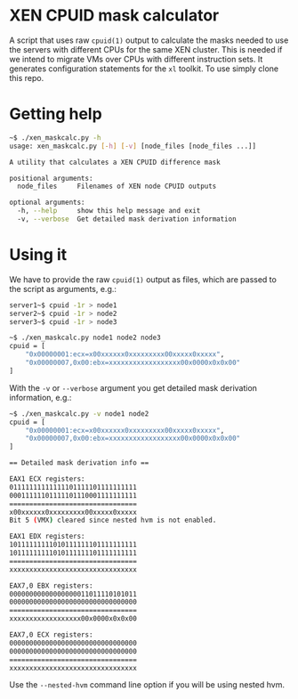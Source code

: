 XEN CPUID mask calculator
=========================

A script that uses raw `cpuid(1)` output to calculate the masks needed to use the servers with different CPUs for the 
same XEN cluster. This is needed if we intend to migrate VMs over CPUs with different instruction sets.
It generates configuration statements for the `xl` toolkit. To use simply clone this repo.

# Getting help

```bash
~$ ./xen_maskcalc.py -h
usage: xen_maskcalc.py [-h] [-v] [node_files [node_files ...]]

A utility that calculates a XEN CPUID difference mask

positional arguments:
  node_files     Filenames of XEN node CPUID outputs

optional arguments:
  -h, --help     show this help message and exit
  -v, --verbose  Get detailed mask derivation information
```

# Using it
We have to provide the raw `cpuid(1)` output as files, which are passed to the script as arguments, e.g.:

```bash
server1~$ cpuid -1r > node1
server2~$ cpuid -1r > node2
server3~$ cpuid -1r > node3

~$ ./xen_maskcalc.py node1 node2 node3
cpuid = [
    "0x00000001:ecx=x00xxxxxx0xxxxxxxxx00xxxxx0xxxxx",
    "0x00000007,0x00:ebx=xxxxxxxxxxxxxxxxxx00x0000x0x0x00"
]
```

With the `-v` or `--verbose` argument you get detailed mask derivation information, e.g.:

```bash
~$ ./xen_maskcalc.py -v node1 node2
cpuid = [
    "0x00000001:ecx=x00xxxxxx0xxxxxxxxx00xxxxx0xxxxx",
    "0x00000007,0x00:ebx=xxxxxxxxxxxxxxxxxx00x0000x0x0x00"
]

== Detailed mask derivation info ==

EAX1 ECX registers:
01111111111111101111101111111111
00011111101111101110001111111111
================================
x00xxxxxx0xxxxxxxxx00xxxxx0xxxxx
Bit 5 (VMX) cleared since nested hvm is not enabled.

EAX1 EDX registers:
10111111111010111111101111111111
10111111111010111111101111111111
================================
xxxxxxxxxxxxxxxxxxxxxxxxxxxxxxxx

EAX7,0 EBX registers:
00000000000000000011011110101011
00000000000000000000000000000000
================================
xxxxxxxxxxxxxxxxxx00x0000x0x0x00

EAX7,0 ECX registers:
00000000000000000000000000000000
00000000000000000000000000000000
================================
xxxxxxxxxxxxxxxxxxxxxxxxxxxxxxxx

```

Use the `--nested-hvm` command line option if you will be using nested hvm.
